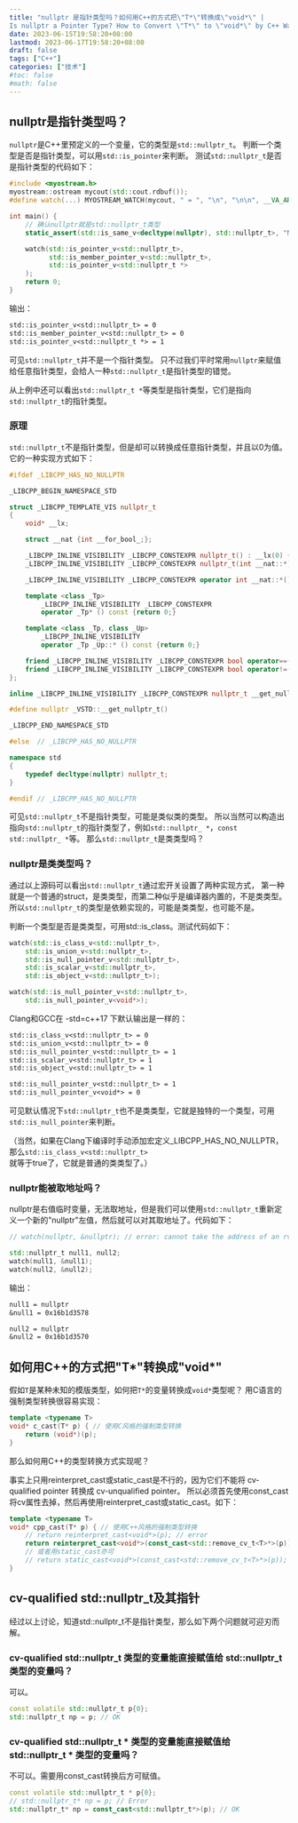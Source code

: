 ```yaml
---
title: "nullptr 是指针类型吗？如何用C++的方式把\"T*\"转换成\"void*\" |
Is nullptr a Pointer Type? How to Convert \"T*\" to \"void*\" by C++ Way"
date: 2023-06-15T19:58:20+08:00
lastmod: 2023-06-17T19:58:20+08:00
draft: false
tags: ["C++"]
categories: ["技术"]
#toc: false
#math: false
---
```


## nullptr是指针类型吗？
`nullptr`是C++里预定义的一个变量，它的类型是`std::nullptr_t`。
判断一个类型是否是指针类型，可以用`std::is_pointer`来判断。
测试`std::nullptr_t`是否是指针类型的代码如下：

```C++
#include <myostream.h>
myostream::ostream mycout(std::cout.rdbuf());
#define watch(...) MYOSTREAM_WATCH(mycout, " = ", "\n", "\n\n", __VA_ARGS__)

int main() {
    // 确认nullptr就是std::nullptr_t类型
    static_assert(std::is_same_v<decltype(nullptr), std::nullptr_t>, "Never happpen");

    watch(std::is_pointer_v<std::nullptr_t>,
          std::is_member_pointer_v<std::nullptr_t>,
          std::is_pointer_v<std::nullptr_t *>
    );
    return 0;
}
```

输出：

```txt
std::is_pointer_v<std::nullptr_t> = 0
std::is_member_pointer_v<std::nullptr_t> = 0
std::is_pointer_v<std::nullptr_t *> = 1
```

可见`std::nullptr_t`并不是一个指针类型。
只不过我们平时常用`nullptr`来赋值给任意指针类型，会给人一种`std::nullptr_t`是指针类型的错觉。

从上例中还可以看出`std::nullptr_t *`等类型是指针类型，它们是指向`std::nullptr_t`的指针类型。


### 原理
`std::nullptr_t`不是指针类型，但是却可以转换成任意指针类型，并且以0为值。
它的一种实现方式如下：

```C++
#ifdef _LIBCPP_HAS_NO_NULLPTR

_LIBCPP_BEGIN_NAMESPACE_STD

struct _LIBCPP_TEMPLATE_VIS nullptr_t
{
    void* __lx;

    struct __nat {int __for_bool_;};

    _LIBCPP_INLINE_VISIBILITY _LIBCPP_CONSTEXPR nullptr_t() : __lx(0) {}
    _LIBCPP_INLINE_VISIBILITY _LIBCPP_CONSTEXPR nullptr_t(int __nat::*) : __lx(0) {}

    _LIBCPP_INLINE_VISIBILITY _LIBCPP_CONSTEXPR operator int __nat::*() const {return 0;}

    template <class _Tp>
        _LIBCPP_INLINE_VISIBILITY _LIBCPP_CONSTEXPR
        operator _Tp* () const {return 0;}

    template <class _Tp, class _Up>
        _LIBCPP_INLINE_VISIBILITY
        operator _Tp _Up::* () const {return 0;}

    friend _LIBCPP_INLINE_VISIBILITY _LIBCPP_CONSTEXPR bool operator==(nullptr_t, nullptr_t) {return true;}
    friend _LIBCPP_INLINE_VISIBILITY _LIBCPP_CONSTEXPR bool operator!=(nullptr_t, nullptr_t) {return false;}
};

inline _LIBCPP_INLINE_VISIBILITY _LIBCPP_CONSTEXPR nullptr_t __get_nullptr_t() {return nullptr_t(0);}

#define nullptr _VSTD::__get_nullptr_t()

_LIBCPP_END_NAMESPACE_STD

#else  // _LIBCPP_HAS_NO_NULLPTR

namespace std
{
    typedef decltype(nullptr) nullptr_t;
}

#endif // _LIBCPP_HAS_NO_NULLPTR
```

可见`std::nullptr_t`不是指针类型，可能是类似类的类型。
所以当然可以构造出指向`std::nullptr_t`的指针类型了，例如`std::nullptr_ *`，`const std::nullptr_ *`等。
那么`std::nullptr_t`是类类型吗？


### nullptr是类类型吗？

通过以上源码可以看出`std::nullptr_t`通过宏开关设置了两种实现方式，
第一种就是一个普通的struct，是类类型，而第二种似乎是编译器内置的，不是类类型。
所以`std::nullptr_t`的类型是依赖实现的，可能是类类型，也可能不是。

判断一个类型是否是类类型，可用std::is_class。测试代码如下：

```C++
watch(std::is_class_v<std::nullptr_t>,
    std::is_union_v<std::nullptr_t>,
    std::is_null_pointer_v<std::nullptr_t>,
    std::is_scalar_v<std::nullptr_t>,
    std::is_object_v<std::nullptr_t>);

watch(std::is_null_pointer_v<std::nullptr_t>,
    std::is_null_pointer_v<void*>);
```

Clang和GCC在 -std=c++17 下默认输出是一样的：

```txt
std::is_class_v<std::nullptr_t> = 0
std::is_union_v<std::nullptr_t> = 0
std::is_null_pointer_v<std::nullptr_t> = 1
std::is_scalar_v<std::nullptr_t> = 1
std::is_object_v<std::nullptr_t> = 1

std::is_null_pointer_v<std::nullptr_t> = 1
std::is_null_pointer_v<void*> = 0
```

可见默认情况下`std::nullptr_t`也不是类类型，它就是独特的一个类型，可用`std::is_null_pointer`来判断。

（当然，如果在Clang下编译时手动添加宏定义_LIBCPP_HAS_NO_NULLPTR，那么`std::is_class_v<std::nullptr_t>`就等于true了，它就是普通的类类型了。）


### nullptr能被取地址吗？
nullptr是右值临时变量，无法取地址，但是我们可以使用`std::nullptr_t`重新定义一个新的"nullptr"左值，然后就可以对其取地址了。代码如下：

```C++
// watch(nullptr, &nullptr); // error: cannot take the address of an rvalue of type 'nullptr_t'

std::nullptr_t null1, null2;
watch(null1, &null1);
watch(null2, &null2);
```

输出：

```txt
null1 = nullptr
&null1 = 0x16b1d3578

null2 = nullptr
&null2 = 0x16b1d3570
```

## 如何用C++的方式把\"T*\"转换成\"void*\"

假如`T`是某种未知的模版类型，如何把`T*`的变量转换成`void*`类型呢？
用C语言的强制类型转换很容易实现：
```C++
template <typename T>
void* c_cast(T* p) { // 使用C风格的强制类型转换
    return (void*)(p);
}
```

那么如何用C++的类型转换方式实现呢？

事实上只用reinterpret_cast或static_cast是不行的，因为它们不能将 cv-qualified pointer 转换成
cv-unqualified pointer。
所以必须首先使用const_cast将cv属性去掉，然后再使用reinterpret_cast或static_cast。如下：

```C++
template <typename T>
void* cpp_cast(T* p) { // 使用C++风格的强制类型转换
    // return reinterpret_cast<void*>(p); // error
    return reinterpret_cast<void*>(const_cast<std::remove_cv_t<T>*>(p)); // OK
    // 或者用static_cast亦可
    // return static_cast<void*>(const_cast<std::remove_cv_t<T>*>(p)); // OK
}
```

## cv-qualified std::nullptr_t及其指针

经过以上讨论，知道std::nullptr_t不是指针类型，那么如下两个问题就可迎刃而解。

### cv-qualified std::nullptr_t 类型的变量能直接赋值给 std::nullptr_t 类型的变量吗？

可以。

```C++
const volatile std::nullptr_t p{0};
std::nullptr_t np = p; // OK
```

### cv-qualified std::nullptr_t * 类型的变量能直接赋值给 std::nullptr_t * 类型的变量吗？

不可以。需要用const_cast转换后方可赋值。

```C++
const volatile std::nullptr_t * p{0};
// std::nullptr_t* np = p; // Error
std::nullptr_t* np = const_cast<std::nullptr_t*>(p); // OK
```
